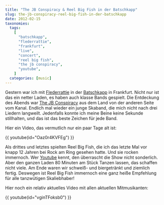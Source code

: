 ```yaml
---
title: "The JB Conspiracy & Reel Big Fish in der Batschkapp"
slug: the-jb-conspiracy-reel-big-fish-in-der-batschkapp
date: 2012-02-15
taxonomies:
  tags:
    [
      "batschkapp",
      "flederrattie",
      "frankfurt",
      "live",
      "concert",
      "reel big fish",
      "the jb conspiracy",
      "youtube",
    ]
  categories: [music]
---
```


Gestern war ich mit <a href="http://www.twitter.com/flederrattie">Flederrattie</a> in der <a href="https://batschkapp.net/">Batschkapp</a> in Frankfurt. Nicht nur ist das ein netter Laden, es haben auch klasse Bands gespielt. Die Entdeckung des Abends war <a href="https://www.facebook.com/thejbconspiracy">The JB Conspiracy</a> aus dem Land von der anderen Seite vom Kanal. Endlich mal wieder ein junge Skaband, die mich nicht nach drei Liedern langweilt. Jedenfalls konnte ich meine Beine keine Sekunde stillhalten, und das ist das beste Zeichen für jede Band.

Hier ein Video, das vermutlich nur ein paar Tage alt ist:

{{ youtube(id="Oaz0r4KVFEg") }}

Als drittes und letztes spielten Reel Big Fish, die ich das letzte Mal vor knapp 12 Jahren bei Rock am Ring gesehen hatte. Und sie rocken immernoch. Wer <a href="http://www.youtube.com/playlist?list=PLD8BC3B86B26693A9&amp;feature=view_all">Youtube</a> kennt, den überrascht die Show nicht sonderlich. Aber den ganzen Laden 80 Minuten am Stück Tanzen lassen, das schaffen nicht viele. Am Ende waren wir schweiß- und biergetränkt und ziemlich fertig. Deswegen ist Reel Big Fish immernoch eine ganz heiße Empfehlung für alle tanzwütigen Skaliebhaber!

Hier noch ein relativ aktuelles Video mit allen aktuellen Mitmusikanten:

{{ youtube(id="vginTFoksb0") }}
